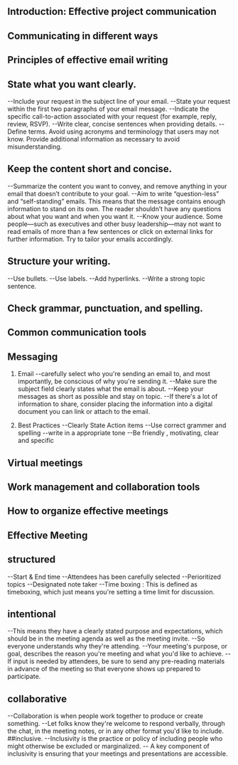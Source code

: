 ## Introduction: Effective project communication

## Communicating in different ways

## Principles of effective email writing
## State what you want clearly.
--Include your request in the subject line of your email.
--State your request within the first two paragraphs of your email message.
--Indicate the specific call-to-action associated with your request (for example, reply, review, RSVP).
--Write clear, concise sentences when providing details.
--Define terms. Avoid using acronyms and terminology that users may not know. Provide additional information as necessary to avoid misunderstanding. 
## Keep the content short and concise.
--Summarize the content you want to convey, and remove anything in your email that doesn’t contribute to your goal.
--Aim to write “question-less” and “self-standing” emails. This means that the message contains enough information to stand on its own. The reader shouldn’t have any questions about what you want and when you want it.
--Know your audience. Some people—such as executives and other busy leadership—may not want to read emails of more than a few sentences or click on external links for further information. Try to tailor your emails accordingly.
## Structure your writing.
--Use bullets. 
--Use labels. 
--Add hyperlinks.
--Write a strong topic sentence.
## Check grammar, punctuation, and spelling.

## Common communication tools

## Messaging

1. Email
--carefully select who you're sending an email to, and most importantly, be conscious of why you're sending it.
--Make sure the subject field clearly states what the email is about.
--Keep your messages as short as possible and stay on topic.
--If there's a lot of information to share, consider placing the information into a digital document you can link or attach to the email.

2. Best Practices
--Clearly State Action items
--Use correct grammer and spelling
--write in a appropriate tone
--Be friendly , motivating, clear and specific
## Virtual meetings

## Work management and collaboration tools

## How to organize effective meetings

## Effective Meeting
## structured
--Start & End time
--Attendees has been carefully selected
--Perioritized topics
--Designated note taker
--Time boxing : This is defined as timeboxing, which just means you're setting a time limit for discussion.

## intentional
--This means they have a clearly stated purpose and expectations, which should be in the meeting agenda as well as the meeting invite.
--So everyone understands why they're attending.
--Your meeting's purpose, or goal, describes the reason you're meeting and what you'd like to achieve.
-- If input is needed by attendees, be sure to send any pre-reading materials in advance of the meeting so that everyone shows up prepared to participate.
## collaborative
--Collaboration is when people work together to produce or create something. 
--Let folks know they're welcome to respond verbally, through the chat, in the meeting notes, or in any other format you'd like to include. 
##inclusive. 
--Inclusivity is the practice or policy of including people who might otherwise be excluded or marginalized. 
-- A key component of inclusivity is ensuring that your meetings and presentations are accessible. 
